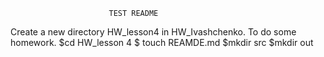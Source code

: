                           TEST README
Create a new directory HW_lesson4 in HW_Ivashchenko. To do some homework.
$cd HW_lesson 4
$ touch REAMDE.md
$mkdir src
$mkdir out


